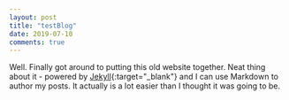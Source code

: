 ```yaml
---
layout: post
title: "testBlog"
date: 2019-07-10
comments: true
---
```


Well. Finally got around to putting this old website together. Neat thing about it - powered by [Jekyll](https://jekyllrb.com){:target="_blank"} and I can use Markdown to author my posts. It actually is a lot easier than I thought it was going to be.

